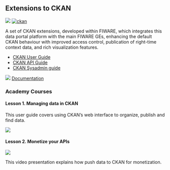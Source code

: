 <hr class="data-publication" style="display:none"/>
<h2>Extensions to CKAN</h2>

[![](https://nexus.lab.fiware.org/repository/raw/public/badges/chapters/data-publication.svg)](https://www.fiware.org/developers/catalogue/)
[![ckan](https://img.shields.io/badge/tag-ckan-orange.svg?logo=stackoverflow)](http://stackoverflow.com/questions/tagged/ckan)

A set of CKAN extensions, developed within FIWARE, which integrates this data portal platform with the main FIWARE GEs,
enhancing the default CKAN behaviour with improved access control, publication of right-time context data, and rich
visualization features.

-   [CKAN User Guide](http://docs.ckan.org/en/latest/user-guide.html)
-   [CKAN API Guide](http://docs.ckan.org/en/latest/api/index.html)
-   [CKAN Sysadmin guide](http://docs.ckan.org/en/latest/sysadmin-guide.html)

![](https://fiware.github.io/academy/img/books.png) [Documentation](https://fiware-ckan-extensions.rtfd.io/)

<h3>Academy Courses</h3>

<h4>Lesson 1. Managing data in CKAN</h4>

This user guide covers using CKAN&rsquo;s web interface to organize, publish and find data.

[![](http://img.youtube.com/vi/PFe3Gv_-1wY/0.jpg)](https://www.youtube.com/watch?v=PFe3Gv_-1wY ">Managing Data with CKAN")

<h4>Lesson 2. Monetize your APIs</h4>

[![](http://img.youtube.com/vi/Q_TZKLDu4X0/0.jpg)](https://www.youtube.com/watch?v=Q_TZKLDu4X0 "CKAN")

This video presentation explains how push data to CKAN for monetization.
